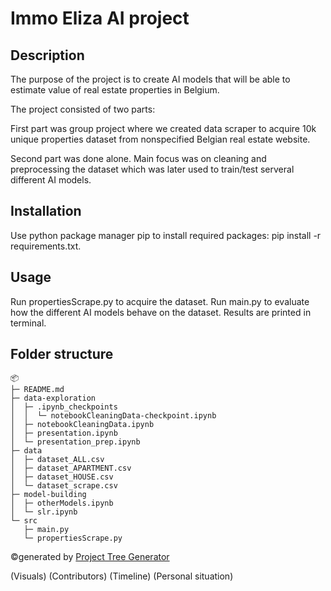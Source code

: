 # Immo Eliza AI project
## Description
The purpose of the project is to create AI models that will be able to estimate value of real estate properties in Belgium. 

The project consisted of two parts:

 First part was group project where we created data scraper to acquire 10k unique properties dataset from nonspecified Belgian real estate website. 

 Second part was done alone. Main focus was on cleaning and preprocessing the dataset which was later used to train/test serveral different AI models. 

## Installation
Use python package manager pip to install required packages: pip install -r requirements.txt.

## Usage
Run propertiesScrape.py to acquire the dataset. 
Run main.py to evaluate how the different AI models behave on the dataset. Results are printed in terminal. 

## Folder structure
```
📦 
├─ README.md
├─ data-exploration
│  ├─ .ipynb_checkpoints
│  │  └─ notebookCleaningData-checkpoint.ipynb
│  ├─ notebookCleaningData.ipynb
│  ├─ presentation.ipynb
│  └─ presentation_prep.ipynb
├─ data
│  ├─ dataset_ALL.csv
│  ├─ dataset_APARTMENT.csv
│  ├─ dataset_HOUSE.csv
│  └─ dataset_scrape.csv
├─ model-building
│  ├─ otherModels.ipynb
│  └─ slr.ipynb
└─ src
   ├─ main.py
   └─ propertiesScrape.py
```
©generated by [Project Tree Generator](https://woochanleee.github.io/project-tree-generator)


(Visuals)
(Contributors)
(Timeline)
(Personal situation)